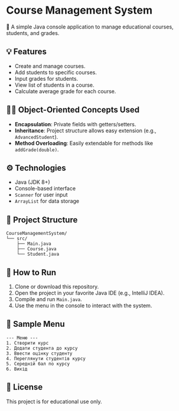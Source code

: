 # Course Management System

📘 A simple Java console application to manage educational courses, students, and grades.

## 💡 Features
- Create and manage courses.
- Add students to specific courses.
- Input grades for students.
- View list of students in a course.
- Calculate average grade for each course.

## 👨‍🎓 Object-Oriented Concepts Used
- **Encapsulation**: Private fields with getters/setters.
- **Inheritance**: Project structure allows easy extension (e.g., `AdvancedStudent`).
- **Method Overloading**: Easily extendable for methods like `addGrade(double)`.

## ⚙️ Technologies
- Java (JDK 8+)
- Console-based interface
- `Scanner` for user input
- `ArrayList` for data storage

## 📁 Project Structure
```
CourseManagementSystem/
└── src/
    ├── Main.java
    ├── Course.java
    └── Student.java
```

## 🚀 How to Run
1. Clone or download this repository.
2. Open the project in your favorite Java IDE (e.g., IntelliJ IDEA).
3. Compile and run `Main.java`.
4. Use the menu in the console to interact with the system.

## 📌 Sample Menu
```
--- Меню ---
1. Створити курс
2. Додати студента до курсу
3. Ввести оцінку студенту
4. Переглянути студентів курсу
5. Середній бал по курсу
6. Вихід
```

## 📜 License
This project is for educational use only.